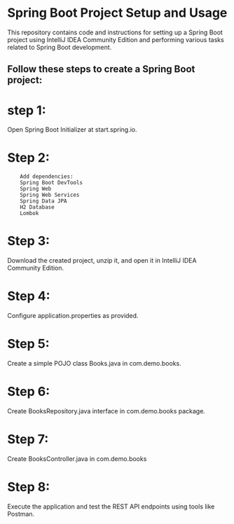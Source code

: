 # Spring Boot Project Setup and Usage

This repository contains code and instructions for setting up a Spring Boot project using IntelliJ IDEA Community Edition and performing various tasks related to Spring Boot development.

## Follow these steps to create a Spring Boot project:
# step 1:
Open Spring Boot Initializer at start.spring.io.
# Step 2:
        Add dependencies:
        Spring Boot DevTools
        Spring Web
        Spring Web Services
        Spring Data JPA
        H2 Database
        Lombok
# Step 3:
  Download the created project, unzip it, and open it in IntelliJ IDEA Community Edition.
  
# Step 4: 
Configure application.properties as provided. 
# Step 5:
Create a simple POJO class Books.java in com.demo.books.
# Step 6:
Create BooksRepository.java interface in com.demo.books package. 
# Step 7: 
Create BooksController.java in com.demo.books
# Step 8: 
Execute the application and test the REST API endpoints using tools like Postman.
